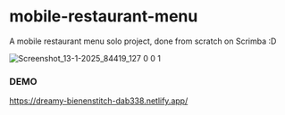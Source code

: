 # mobile-restaurant-menu

A mobile restaurant menu solo project, done from scratch on Scrimba :D

![Screenshot_13-1-2025_84419_127 0 0 1](https://github.com/user-attachments/assets/321eed22-0725-428d-ad44-8ad831309524)

### DEMO
https://dreamy-bienenstitch-dab338.netlify.app/
